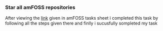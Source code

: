### Star all amFOSS repositories
After viewing the [link](https://github.com/amfoss/star-me) given in amFOSS tasks sheet i completed this task by following all the steps given there and finlly i sucusfully sompleted my task
